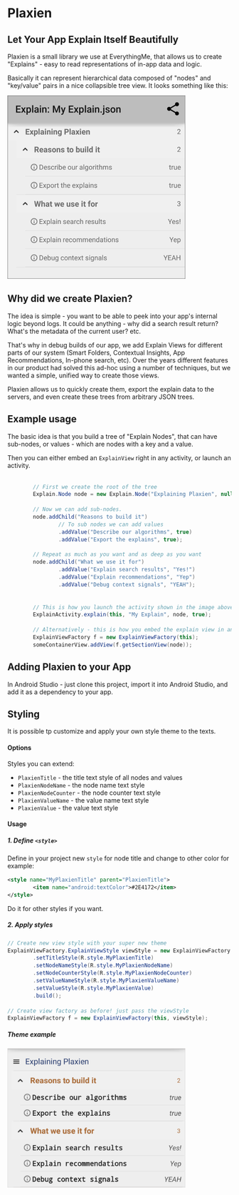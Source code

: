 # Plaxien
## Let Your App Explain Itself Beautifully

Plaxien is a small library we use at EverythingMe, that allows us to create "Explains" - easy to read representations of in-app data and logic.

Basically it can represent hierarchical data composed of "nodes" and "key/value" pairs in a nice collapsible tree view. It looks something like this:

![Plaxien Exammple Screenshot](plaxien.png)

## Why did we create Plaxien?

The idea is simple - you want to be able to peek into your app's internal logic beyond logs.
It could be anything - why did a search result return? What's the metadata of the current user? etc.

That's why in debug builds of our app, we add Explain Views for different parts of our system (Smart Folders, Contextual Insights, App Recommendations, In-phone search, etc).
Over the years different features in our product had solved this ad-hoc using a number of techniques,
but we wanted a simple, unified way to create those views.

Plaxien allows us to quickly create them, export the explain data to the servers, and even create these trees from arbitrary JSON trees.

## Example usage

The basic idea is that you build a tree of "Explain Nodes", that can have sub-nodes, or values - which are nodes with a key and a value.

Then you can either embed an `ExplainView` right in any activity, or launch an activity.

```java

        // First we create the root of the tree
        Explain.Node node = new Explain.Node("Explaining Plaxien", null);

        // Now we can add sub-nodes.
        node.addChild("Reasons to build it")
                // To sub nodes we can add values
                .addValue("Describe our algorithms", true)
                .addValue("Export the explains", true);

        // Repeat as much as you want and as deep as you want
        node.addChild("What we use it for")
                .addValue("Explain search results", "Yes!")
                .addValue("Explain recommendations", "Yep")
                .addValue("Debug context signals", "YEAH");


        // This is how you launch the activity shown in the image above
        ExplainActivity.explain(this, "My Explain", node, true);

        // Alternatively - this is how you embed the explain view in an activity
        ExplainViewFactory f = new ExplainViewFactory(this);
        someContainerView.addView(f.getSectionView(node));


```


## Adding Plaxien to your App

In Android Studio - just clone this project, import it into Android Studio, and add it as a dependency to your app.


## Styling

It is possible tp customize and apply your own style theme to the texts.

#### Options
Styles you can extend:
* `PlaxienTitle` - the title text style of all nodes and values
* `PlaxienNodeName` - the node name text style
* `PlaxienNodeCounter` - the node counter text style
* `PlaxienValueName` - the value name text style
* `PlaxienValue` - the value text style

#### Usage

##### 1. Define `<style>`
Define in your project new `style` for node title and change to other color for example:

``` xml
<style name="MyPlaxienTitle" parent="PlaxienTitle">
        <item name="android:textColor">#2E4172</item>
</style>
```

Do it for other styles if you want.

##### 2. Apply styles

``` java
// Create new view style with your super new theme
ExplainViewFactory.ExplainViewStyle viewStyle = new ExplainViewFactory.Builder()
        .setTitleStyle(R.style.MyPlaxienTitle)
        .setNodeNameStyle(R.style.MyPlaxienNodeName)
        .setNodeCounterStyle(R.style.MyPlaxienNodeCounter)
        .setValueNameStyle(R.style.MyPlaxienValueName)
        .setValueStyle(R.style.MyPlaxienValue)
        .build();

// Create view factory as before! just pass the viewStyle
ExplainViewFactory f = new ExplainViewFactory(this, viewStyle);

```

##### Theme example
<img src="plaxien_theme.png" width="400"/>


